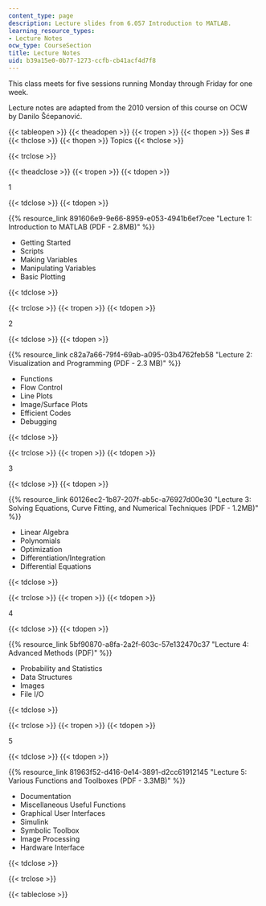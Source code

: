 ```yaml
---
content_type: page
description: Lecture slides from 6.057 Introduction to MATLAB.
learning_resource_types:
- Lecture Notes
ocw_type: CourseSection
title: Lecture Notes
uid: b39a15e0-0b77-1273-ccfb-cb41acf4d7f8
---
```


This class meets for five sessions running Monday through Friday for one week.

Lecture notes are adapted from the 2010 version of this course on OCW by Danilo Šćepanović.

{{< tableopen >}}
{{< theadopen >}}
{{< tropen >}}
{{< thopen >}}
Ses #
{{< thclose >}}
{{< thopen >}}
Topics
{{< thclose >}}

{{< trclose >}}

{{< theadclose >}}
{{< tropen >}}
{{< tdopen >}}


1


{{< tdclose >}}
{{< tdopen >}}


{{% resource_link 891606e9-9e66-8959-e053-4941b6ef7cee "Lecture 1: Introduction to MATLAB (PDF - 2.8MB)" %}}

*   Getting Started
*   Scripts
*   Making Variables
*   Manipulating Variables
*   Basic Plotting


{{< tdclose >}}

{{< trclose >}}
{{< tropen >}}
{{< tdopen >}}


2


{{< tdclose >}}
{{< tdopen >}}


{{% resource_link c82a7a66-79f4-69ab-a095-03b4762feb58 "Lecture 2: Visualization and Programming (PDF - 2.3 MB)" %}}

*   Functions
*   Flow Control
*   Line Plots
*   Image/Surface Plots
*   Efficient Codes
*   Debugging


{{< tdclose >}}

{{< trclose >}}
{{< tropen >}}
{{< tdopen >}}


3


{{< tdclose >}}
{{< tdopen >}}


{{% resource_link 60126ec2-1b87-207f-ab5c-a76927d00e30 "Lecture 3: Solving Equations, Curve Fitting, and Numerical Techniques (PDF - 1.2MB)" %}}

*   Linear Algebra
*   Polynomials
*   Optimization
*   Differentiation/Integration
*   Differential Equations


{{< tdclose >}}

{{< trclose >}}
{{< tropen >}}
{{< tdopen >}}


4


{{< tdclose >}}
{{< tdopen >}}


{{% resource_link 5bf90870-a8fa-2a2f-603c-57e132470c37 "Lecture 4: Advanced Methods (PDF)" %}}

*   Probability and Statistics
*   Data Structures
*   Images
*   File I/O


{{< tdclose >}}

{{< trclose >}}
{{< tropen >}}
{{< tdopen >}}


5


{{< tdclose >}}
{{< tdopen >}}


{{% resource_link 81963f52-d416-0e14-3891-d2cc61912145 "Lecture 5: Various Functions and Toolboxes (PDF - 3.3MB)" %}}

*   Documentation
*   Miscellaneous Useful Functions
*   Graphical User Interfaces
*   Simulink
*   Symbolic Toolbox
*   Image Processing
*   Hardware Interface


{{< tdclose >}}

{{< trclose >}}

{{< tableclose >}}